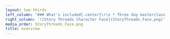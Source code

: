 ```yaml
---
layout: two-thirds
left_column: "### What's included{.center}\r\n * Three day masterclass that will go deep into one topic for the whole weekend{.center}\r\n * 4 one-hour workshops on common issues that relate to characters in fiction{.center}\r\n * Daily critique groups + feedback on the first 10 pages of your manuscript{.center}\r\n * Lots of time for writing while connecting with other writers{.center}\r\n \r\nBecause our Unraveling Character Retreat has 3 editors, each participant will be able to pick from 3 masterclass topics and 12 presentation topics.{.center}\r\n"
right_column: '![Story Threads Character Face](StoryThreads_Face.png)'
media_order: StoryThreads_Face.png
title: overview
---
```


